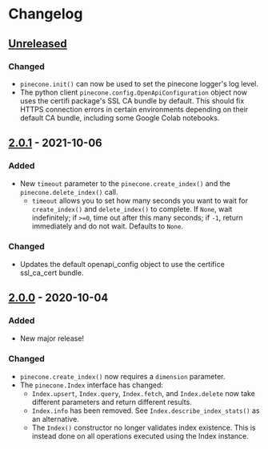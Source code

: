 # Changelog

## [Unreleased]

### Changed
- `pinecone.init()` can now be used to set the pinecone logger's log level.
- The python client `pinecone.config.OpenApiConfiguration` object now uses the certifi package's SSL CA bundle by default. This should fix HTTPS connection errors in certain environments depending on their default CA bundle, including some Google Colab notebooks. 

## [2.0.1] - 2021-10-06
### Added
- New `timeout` parameter to the `pinecone.create_index()` and the `pinecone.delete_index()` call.
  - `timeout` allows you to set how many seconds you want to wait for `create_index()` and `delete_index()` to complete. If `None`, wait indefinitely; if `>=0`, time out after this many seconds; if `-1`, return immediately and do not wait. Defaults to `None`.

### Changed
- Updates the default openapi_config object to use the certifice ssl_ca_cert bundle.

## [2.0.0] - 2020-10-04
### Added
- New major release!

### Changed
- `pinecone.create_index()` now requires a `dimension` parameter.
- The `pinecone.Index` interface has changed:
  - `Index.upsert`, `Index.query`, `Index.fetch`, and `Index.delete` now take different parameters and return different results.
  - `Index.info` has been removed. See `Index.describe_index_stats()` as an alternative.
  - The `Index()` constructor no longer validates index existence. This is instead done on all operations executed using the Index instance.


[Unreleased]: https://github.com/pinecone-io/pinecone-python-client/compare/v2.0.1...HEAD
[2.0.1]: https://github.com/pinecone-io/pinecone-python-client/compare/v2.0.0...v2.0.1
[2.0.0]: https://github.com/pinecone-io/pinecone-python-client/compare/v2.0.0...v2.0.1
